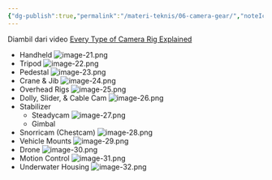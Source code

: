 ```yaml
---
{"dg-publish":true,"permalink":"/materi-teknis/06-camera-gear/","noteIcon":"","created":"2025-10-16T12:25:22.706+07:00","updated":"2025-10-15T16:15:26.000+07:00"}
---
```


Diambil dari video [Every Type of Camera Rig Explained](https://youtu.be/heJ9hWNb10g?si=Y2a1oZOLa3oGky8y)
- Handheld
![image-21.png](/img/user/Materi%20Teknis/attachments/image-21.png)
- Tripod
![image-22.png](/img/user/Materi%20Teknis/attachments/image-22.png)
- Pedestal
![image-23.png](/img/user/Materi%20Teknis/attachments/image-23.png)
- Crane & Jib
![image-24.png](/img/user/Materi%20Teknis/attachments/image-24.png)
- Overhead Rigs
![image-25.png](/img/user/Materi%20Teknis/attachments/image-25.png)
- Dolly, Slider, & Cable Cam
![image-26.png](/img/user/Materi%20Teknis/attachments/image-26.png)
- Stabilizer
	- Steadycam
	![image-27.png](/img/user/Materi%20Teknis/attachments/image-27.png)
	- Gimbal
- Snorricam (Chestcam)
![image-28.png](/img/user/Materi%20Teknis/attachments/image-28.png)
- Vehicle Mounts
![image-29.png](/img/user/Materi%20Teknis/attachments/image-29.png)
- Drone
![image-30.png](/img/user/Materi%20Teknis/attachments/image-30.png)
- Motion Control
![image-31.png](/img/user/Materi%20Teknis/attachments/image-31.png)
- Underwater Housing
![image-32.png](/img/user/Materi%20Teknis/attachments/image-32.png)